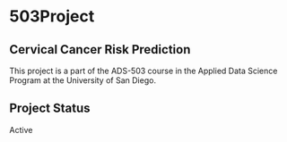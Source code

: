 # 503Project

## Cervical Cancer Risk Prediction

This project is a part of the ADS-503 course in the Applied Data Science Program at the University of San Diego.

## Project Status 

Active

